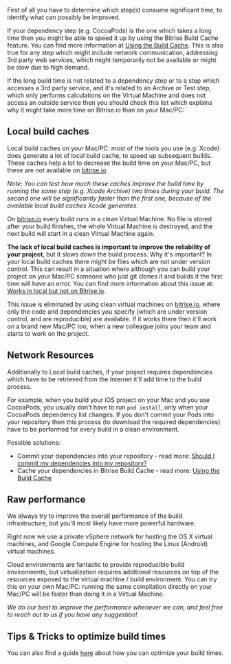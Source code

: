 <p>First of all you have to determine which step(s) consume significant time,
to identify what can possibly be improved.</p>
<p>If your dependency step (e.g. CocoaPods) is the one which takes a long time then you might be able to speed it up
by using the Bitrise Build Cache feature.
You can find more information at <a href="/caching/about-caching">Using the Build Cache</a>.
This is also true for any step which might include network communication, addressing 3rd party web services,
which might temporarily not be available or might be slow due to high demand.</p>
<p>If the long build time is not related to a dependency step or to a step which accesses a 3rd party service,
and it's related to an Archive or Test step, which only performs calculations on the Virtual Machine
and does not access an outside service then you should check this list which explains
why it might take more time on Bitrise.io than on your Mac/PC:</p>
<h2>Local build caches</h2>
<p>Local build caches on your Mac/PC: most of the tools you use (e.g. Xcode) does generate a lot of local build cache,
to speed up subsequent builds.
These caches help a lot to decrease the build time on your Mac/PC, but these are not available on <a href="https://www.bitrise.io">bitrise.io</a>.</p>
<p><em>Note: You can test how much these caches improve the build time by running the same step (e.g. Xcode Archive) two times during your build.
The second one will be significantly faster than the first one,
because of the available local build caches Xcode generates.</em></p>
<p>On <a href="https://www.bitrise.io">bitrise.io</a> every build runs in a clean Virtual Machine.
No file is stored after your build finishes, the whole Virtual Machine is destroyed,
and the next build will start in a clean Virtual Machine again.</p>
<p><strong>The lack of local build caches is important to improve the reliability of your project</strong>,
but it slows down the build process. Why it's important?
In your local build caches there might be files which are not under version control.
This can result in a situation where although you can build your project on your Mac/PC someone
who just git clones it and builds it the first time will have an error.
You can find more information about this issue at:
<a href="/ios/frequent-ios-issues/#works-in-local-but-not-on-bitriseio">Works in local but not on Bitrise.io</a>.</p>
<p>This issue is eliminated by using clean virtual machines on <a href="https://www.bitrise.io">bitrise.io</a>,
where only the code and dependencies you specify (which are under version control, and are reproducible) are available.
If it works there then it'll work on a brand new Mac/PC too,
when a new colleague joins your team and starts to work on the project.</p>
<h2>Network Resources</h2>
<p>Additionally to Local build caches, if your project requires dependencies
which have to be retrieved from the Internet it'll add time to the build process.</p>
<p>For example, when you build your iOS project on your Mac and you use CocoaPods,
you usually don't have to run <code>pod install</code>, only when your CocoaPods dependency list changes.
If you don't commit your Pods into your repository then this process (to download the required dependencies)
have to be performed for every build in a clean environment.</p>
<p>Possible solutions:</p>
<ul>
<li>Commit your dependencies into your repository -
read more: <a href="/faq/should-i-commit-my-dependencies-into-my-repository">Should I commit my dependencies into my repository?</a></li>
<li>Cache your dependencies in Bitrise Build Cache -
read more: <a href="/caching/about-caching">Using the Build Cache</a></li>
</ul>
<h2>Raw performance</h2>
<p>We always try to improve the overall performance of the build infrastructure,
but you'll most likely have more powerful hardware.</p>
<p>Right now we use a private vSphere network for hosting the OS X virtual machines,
and Google Compute Engine for hosting the Linux (Android) virtual machines.</p>
<p>Cloud environments are fantastic to provide reproducible build environments,
but virtualization requires additional resources on top of the resources exposed to the virtual machine / build environment.
You can try this on your own Mac/PC: running the same compilation directly on your Mac/PC
will be faster than doing it in a Virtual Machine.</p>
<p><em>We do our best to improve the performance whenever we can, and feel free to reach out to us if you have any suggestion!</em></p>
<h2>Tips &amp; Tricks to optimize build times</h2>
<p>You can also find a guide <a href="/tips-and-tricks/optimize-your-build-times">here</a>
about how you can optimize your build times.</p>
